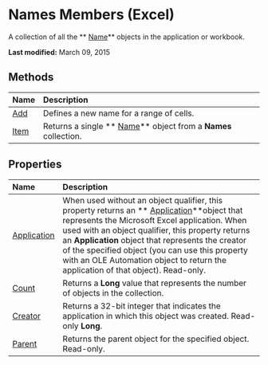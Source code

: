 
# Names Members (Excel)
A collection of all the  ** [Name](cfedb297-ac0d-dff0-99c7-6927cc5f31ed.md)** objects in the application or workbook.

 **Last modified:** March 09, 2015


## Methods



|**Name**|**Description**|
|:-----|:-----|
| [Add](89a888bc-20b1-dd63-ede9-b3ba1d5ffab0.md)|Defines a new name for a range of cells.|
| [Item](01d138f1-a2a8-8c39-98f0-b953c4b3b5ba.md)|Returns a single  ** [Name](cfedb297-ac0d-dff0-99c7-6927cc5f31ed.md)** object from a **Names** collection.|

## Properties



|**Name**|**Description**|
|:-----|:-----|
| [Application](228b18d7-7712-0858-a0e2-7d034f9036e0.md)|When used without an object qualifier, this property returns an  ** [Application](19b73597-5cf9-4f56-8227-b5211f657f6f.md)**object that represents the Microsoft Excel application. When used with an object qualifier, this property returns an  **Application** object that represents the creator of the specified object (you can use this property with an OLE Automation object to return the application of that object). Read-only.|
| [Count](f33046db-1912-5047-a205-e87d01427dfa.md)|Returns a  **Long** value that represents the number of objects in the collection.|
| [Creator](7584df14-1683-a80d-ec09-2354bdb4e71d.md)|Returns a 32-bit integer that indicates the application in which this object was created. Read-only  **Long**.|
| [Parent](389a398a-d41e-ba20-6133-cdd410c24ac0.md)|Returns the parent object for the specified object. Read-only.|

